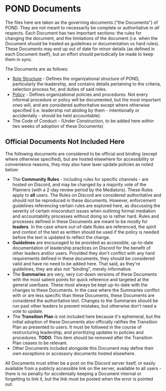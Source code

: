 # POND Documents

The files here are taken as the governing documents ("the Documents") of POND. They are not meant to necessarily be complete or authoritative in *all* respects. Each Document has two important sections: the rules for changing the document, and the limitations of the document (i.e. when the Document should be treated as guidelines or documentation vs hard rules). These Documents may end up out of date for minor details (as defined in each Document itself), but an effort should periodically be made to keep them in sync.

The Documents are as follows:
- [Role Structure](../02-Role-Structure/01-Role-Structure.md) - Defines the organizational structure of POND, particularly the leadership, and contains details pertaining to the criteria, selection process for, and duties of said roles.
- [Policy](../03-Policy/01-Policy.md) - Defines organizational policies and procedures. Not every informal procedure or policy will be documented, but the most important ones will, and are considered authoritative except where otherwise specified (i.e. leadership not abiding by them - intentionally or accidentally - should be held accountable).
- The Code of Conduct - (Under Construction, to be added here within two weeks of adoption of these Documents)

## Official Documents Not Included Here

The following documents are considered to be official and binding (except where otherwise specified), but are hosted elsewhere for accessibility or convenience reasons, they may also have laxer update policies as noted below:

- The **Community Rules** - including rules for specific channels - are hosted on Discord, and may be changed by a majority vote of the Planners (with a 2-day review period by the Mediators). These Rules apply to **all** users. The Rules on Discord are considered authoritative and should not be reproduced in these documents. However, enforcement guidelines referencing certain rules are explored here, as discussing the severity of certain misconduct issues when outlining formal mediation and accountability processes without doing so is rather hard. Rules and processes defined in these Documents are meant to be mostly for **leaders**. In the case where out-of-date Rules are referenced, the spirit and context of the text as written should be used if the policy is needed before the text is updated to reflect the change.
- **Guidelines** are encouraged to be provided as accessible, up-to-date documentation of leadership practices on Discord for the benefit of other leaders and/or users. Provided they don't conflict with any hard requirements defined in these documents, they should be considered valid and have no need to be added here. That said, as they're guidelines, they are also not "binding", merely informative.
- The **Summaries** are very, very cut-down versions of these Documents with the most salient points for quick reference and targeted at the general userbase. These must always be kept up-to-date with the changes to these Documents. In the case where the Summaries conflict with or are less specific than these Documents, these Documents are considered the authoritative text. Changes to the Summaries should be run past other leaders to prevent mistakes, but otherwise don't need a vote to update.
- The **Transition Plan** is not included here because it's ephemeral, but the initial adoption of these Documents also officially ratifies the Transition Plan as presented to users. It must be followed in the course of restructuring leadership, and prioritizing updates to policies and procedures. **__TODO__**: This item should be removed after the Transition Plan ceases to be relevant.
- Other Documents included alongside this Document may define their own exceptions or accessory documents hosted elsewhere.

All Documents must either be a post on the Discord server itself, or easily available from a publicly accessible link on the server, available to all users - there is no penalty for accidentally keeping a Document internal or forgetting to link it, but the link must be posted when the error is pointed out.
